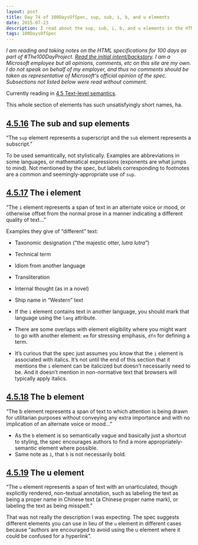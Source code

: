 ```yaml
---
layout: post
title: Day 74 of 100DaysOfSpec, sup, sub, i, b, and u elements
date: 2015-07-23
description: I read about the sup, sub, i, b, and u elements in the HTML spec.
tags: 100DaysOfSpec
---
```


*I am reading and taking notes on the HTML specifications for 100 days as part of #The100DayProject. [Read the initial intent/backstory](http://melanie-richards.com/blog/100-day-project). I am a Microsoft employee but all opinions, comments, etc on this site are my own. I do not speak on behalf of my employer, and thus no comments should be taken as representative of Microsoft's official opinion of the spec. Subsections not listed below were read without comment.*

Currently reading in [4.5 Text-level semantics](http://www.w3.org/TR/html5/text-level-semantics.html#text-level-semantics).

This whole section of elements has such unsatisfyingly short names, ha.

## [4.5.16](http://www.w3.org/TR/html5/text-level-semantics.html#the-sub-and-sup-elements) The sub and sup elements

“The `sup` element represents a superscript and the `sub` element represents a subscript.”

To be used semantically, not stylistically. Examples are abbreviations in some languages, or mathematical expressions (exponents are what jumps to mind). Not mentioned by the spec, but labels corresponding to footnotes are a common and seemingly-appropriate use of `sup`.

## [4.5.17](http://www.w3.org/TR/html5/text-level-semantics.html#the-i-element) The i element

“The `i` element represents a span of text in an alternate voice or mood, or otherwise offset from the normal prose in a manner indicating a different quality of text…”

Examples they give of “different” text:
* Taxonomic designation (“the majestic otter, *lutra lutra*”)
* Technical term
* Idiom from another language
* Transliteration
* Internal thought (as in a novel)
* Ship name in “Western” text

* If the `i` element contains text in another language, you should mark that language using the `lang` attribute.
* There are some overlaps with element eligibility where you might want to go with another element: `em` for stressing emphasis, `dfn` for defining a term.
* It’s curious that the spec just assumes you know that the `i` element is associated with italics. It’s not until the end of this section that it mentions the `i` element can be italicized but doesn’t necessarily need to be. And it doesn’t mention in non-normative text that browsers will typically apply italics.

## [4.5.18](http://www.w3.org/TR/html5/text-level-semantics.html#the-b-element) The b element

“The b element represents a span of text to which attention is being drawn for utilitarian purposes without conveying any extra importance and with no implication of an alternate voice or mood…”

* As the `b` element is so semantically vague and basically just a shortcut to styling, the spec encourages authors to find a more appropriately-semantic element where possible.
* Same note as `i`, that `b` is not necessarily bold.

## [4.5.19](http://www.w3.org/TR/html5/text-level-semantics.html#the-u-element) The u element

“The `u` element represents a span of text with an unarticulated, though explicitly rendered, non-textual annotation, such as labeling the text as being a proper name in Chinese text (a Chinese proper name mark), or labeling the text as being misspelt.”

That was not really the description I was expecting. The spec suggests different elements you can use in lieu of the `u` element in different cases because “authors are encouraged to avoid using the u element where it could be confused for a hyperlink”.